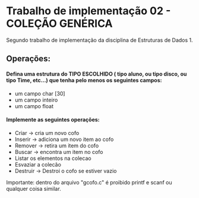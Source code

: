 # Trabalho de implementação 02 - COLEÇÃO GENÉRICA

Segundo trabalho de implementação da disciplina de Estruturas de Dados 1.

## Operações:
#### Defina uma estrutura do TIPO ESCOLHIDO ( tipo aluno, ou tipo disco, ou tipo Time, etc...) que tenha pelo menos os seguintes campos:

* um campo char [30]
* um campo inteiro
* um campo float

#### Implemente as seguintes operações:

* Criar -> cria um novo cofo
* Inserir -> adiciona um novo item ao cofo
* Remover -> retira um item do cofo
* Buscar -> encontra um item no cofo
* Listar os elementos na colecao
* Esvaziar a colecão
* Destruir -> Destroi o cofo se estiver vazio

Importante: dentro do arquivo "gcofo.c" é proibido printf e scanf ou qualquer coisa similar.
